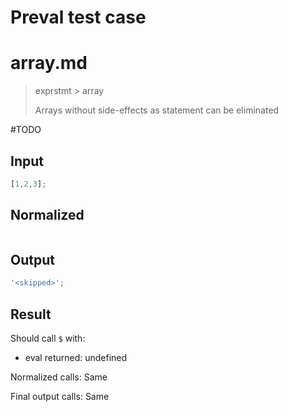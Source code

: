 # Preval test case

# array.md

> exprstmt > array
>
> Arrays without side-effects as statement can be eliminated

#TODO

## Input

`````js filename=intro
[1,2,3];
`````

## Normalized

`````js filename=intro

`````

## Output

`````js filename=intro
'<skipped>';
`````

## Result

Should call `$` with:
 - eval returned: undefined

Normalized calls: Same

Final output calls: Same
